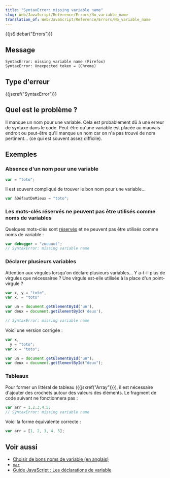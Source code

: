 ```yaml
---
title: "SyntaxError: missing variable name"
slug: Web/JavaScript/Reference/Errors/No_variable_name
translation_of: Web/JavaScript/Reference/Errors/No_variable_name
---
```


{{jsSidebar("Errors")}}

## Message

```
SyntaxError: missing variable name (Firefox)
SyntaxError: Unexpected token = (Chrome)
```

## Type d'erreur

{{jsxref("SyntaxError")}}

## Quel est le problème ?

Il manque un nom pour une variable. Cela est probablement dû à une erreur de syntaxe dans le code. Peut-être qu'une variable est placée au mauvais endroit ou peut-être qu'il manque un nom car on n'a pas trouvé de nom pertinent… (ce qui est souvent assez difficile).

## Exemples

### Absence d'un nom pour une variable

```js example-bad
var = "toto";
```

Il est souvent compliqué de trouver le bon nom pour une variable…

```js example-good
var àDéfautDeMieux = "toto";
```

### Les mots-clés réservés ne peuvent pas être utilisés comme noms de variables

Quelques mots-clés sont [réservés](/fr/docs/Web/JavaScript/Reference/Grammaire_lexicale#Mots-clés) et ne peuvent pas être utilisés comme noms de variable :

```js example-bad
var debugger = "zuuuuut";
// SyntaxError: missing variable name
```

### Déclarer plusieurs variables

Attention aux virgules lorsqu'on déclare plusieurs variables… Y a-t-il plus de virgules que nécessairee ? Une virgule est-elle utilisée à la place d'un point-virgule ?

```js example-bad
var x, y = "toto",
var x, = "toto"

var un = document.getElementById('un'),
var deux = document.getElementById('deux'),

// SyntaxError: missing variable name
```

Voici une version corrigée :

```js example-good
var x,
  y = "toto";
var x = "toto";

var un = document.getElementById("un");
var deux = document.getElementById("deux");
```

### Tableaux

Pour former un littéral de tableau ({{jsxref("Array")}}), il est nécessaire d'ajouter des crochets autour des valeurs des éléments. Le fragment de code suivant ne fonctionnera pas :

```js example-bad
var arr = 1,2,3,4,5;
// SyntaxError: missing variable name
```

Voici la forme équivalente correcte :

```js example-good
var arr = [1, 2, 3, 4, 5];
```

## Voir aussi

- [Choisir de bons noms de variable (en anglais)](http://wiki.c2.com/?GoodVariableNames)
- [`var`](/fr/docs/Web/JavaScript/Reference/Instructions/var)
- [Guide JavaScript : Les déclarations de variable](/fr/docs/Web/JavaScript/Guide/Types_et_grammaire#Déclarations)
